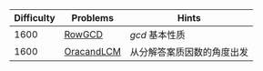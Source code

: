 | Difficulty | Problems | Hints |
|------------|------------|-----------|
| 1600 | [RowGCD](https://codeforces.com/problemset/problem/1458/A) | $gcd$ 基本性质 |
| 1600 | [OracandLCM](https://codeforces.com/problemset/problem/1349/A) | 从分解答案质因数的角度出发 |
